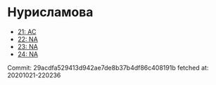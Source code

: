 # Нурисламова
- [21: AC](21.md)
- [22: NA](22.md)
- [23: NA](23.md)
- [24: NA](24.md)

Commit: 29acdfa529413d942ae7de8b37b4df86c408191b
 fetched at: 20201021-220236
